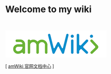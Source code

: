 # Welcome to my wiki

<br>

![欢迎使用amWiki！](amWiki/images/logo.png "欢迎使用amWiki！")  

[ [amWiki 官网文档中心](https://amwiki.org/doc/) ]
